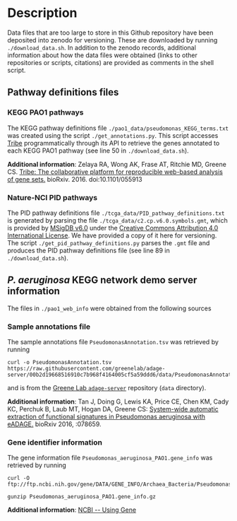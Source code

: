 # Description
Data files that are too large to store in this Github repository have been
deposited into zenodo for versioning. These are downloaded by running
`./download_data.sh`. In addition to the zenodo records, additional
information about how the data files were obtained (links to other
repositories or scripts, citations) are provided as comments in the
shell script.

## Pathway definitions files
### KEGG PAO1 pathways
The KEGG pathway definitions file `./pao1_data/pseudomonas_KEGG_terms.txt` 
was created using the script `./get_annotations.py`. This script accesses
[Tribe](https://tribe.greenelab.com/) programmatically through its API to
retrieve the genes annotated to each KEGG PAO1 pathway (see line 50 in
`./download_data.sh`).

**Additional information**: 
Zelaya RA, Wong AK, Frase AT, Ritchie MD, Greene CS.
[Tribe: The collaborative platform for reproducible web-based analysis of
gene sets.](http://biorxiv.org/content/early/2016/05/27/055913) bioRxiv.
2016. doi:10.1101/055913 

### Nature-NCI PID pathways
The PID pathway definitions file `./tcga_data/PID_pathway_definitions.txt`
is generated by parsing the file `./tcga_data/c2.cp.v6.0.symbols.gmt`, which
is provided by [MSigDB v6.0](http://software.broadinstitute.org/gsea/index.jsp)
under the [Creative Commons Attribution 4.0 International
License](https://creativecommons.org/licenses/by/4.0/). We have provided a copy
of it here for versioning. The script `./get_pid_pathway_definitions.py`
parses the `.gmt` file and produces the PID pathway definitions file (see line
89 in `./download_data.sh`).

## _P. aeruginosa_ KEGG network demo server information
The files in `./pao1_web_info` were obtained from the following sources

### Sample annotations file
The sample annotations file `PseudomonasAnnotation.tsv` was retrieved by running

    curl -o PseudomonasAnnotation.tsv https://raw.githubusercontent.com/greenelab/adage-server/00b2d19668516910c7b968f4164005cf5a59ddd6/data/PseudomonasAnnotation.tsv

and is from the
[Greene Lab `adage-server`](https://github.com/greenelab/adage-server)
repository (`data` directory).

**Additional information**:
Tan J, Doing G, Lewis KA, Price CE, Chen KM, Cady KC, Perchuk B,
Laub MT, Hogan DA, Greene CS: [System-wide automatic extraction
of functional signatures in Pseudomonas aeruginosa 
with eADAGE.](http://biorxiv.org/content/early/2016/10/03/078659)
bioRxiv 2016, :078659.

### Gene identifier information
The gene information file `Pseudomonas_aeruginosa_PAO1.gene_info` was retrieved
by running

	curl -O ftp://ftp.ncbi.nih.gov/gene/DATA/GENE_INFO/Archaea_Bacteria/Pseudomonas_aeruginosa_PAO1.gene_info.gz

	gunzip Pseudomonas_aeruginosa_PAO1.gene_info.gz

**Additional information**: [NCBI -- Using Gene](https://www.ncbi.nlm.nih.gov/gene)
